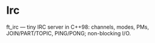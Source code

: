 # Irc
ft_irc — tiny IRC server in C++98: channels, modes, PMs, JOIN/PART/TOPIC, PING/PONG; non-blocking I/O.
